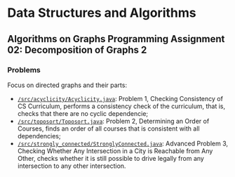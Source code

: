# Data Structures and Algorithms
## Algorithms on Graphs Programming Assignment 02: Decomposition of Graphs 2
### Problems
Focus on directed graphs and their parts:
* [`/src/acyclicity/Acyclicity.java`](src/acyclicity/Acyclicity.java): Problem 1, Checking Consistency of CS Curriculum, performs a consistency check of the curriculum, that is, checks that there are no cyclic dependencie;
* [`/src/toposort/Toposort.java`](src/toposort/Toposort.java): Problem 2, Determining an Order of Courses, finds an order of all courses that is consistent with all dependencies;
* [`/src/strongly_connected/StronglyConnected.java`](src/strongly_connected/StronglyConnected.java): Advanced Problem 3, Checking Whether Any Intersection in a City is Reachable from Any Other, checks whether it is still possible to drive legally from any intersection to any other intersection.
